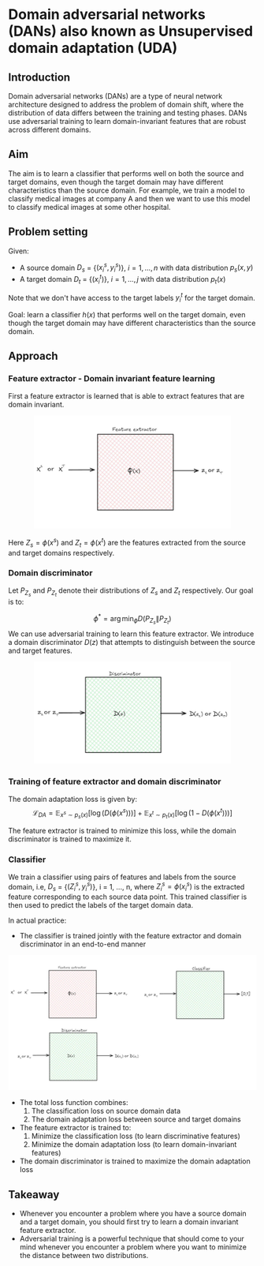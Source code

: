 # Domain adversarial networks (DANs) also known as Unsupervised domain adaptation (UDA)

## Introduction

Domain adversarial networks (DANs) are a type of neural network architecture designed to address the problem of domain shift, where the distribution of data differs between the training and testing phases. DANs use adversarial training to learn domain-invariant features that are robust across different domains.

## Aim
The aim is to learn a classifier that performs well on both the source and target domains, even though the target domain may have different characteristics than the source domain. For example, we train a model to classify medical images at company A and then we want to use this model to classify medical images at some other hospital.

## Problem setting
Given:
- A source domain $D_s$ = {$(x_i^s, y_i^s)$}, $i = 1, ..., n$ with data distribution $p_s(x, y)$
- A target domain $D_t$ = {$(x_i^t)$}, $i = 1, ..., j$ with data distribution $p_t(x)$

Note that we don't have access to the target labels $y_i^t$ for the target domain.

Goal: learn a classifier $h(x)$ that performs well on the target domain, even though the target domain may have different characteristics than the source domain.

## Approach

### Feature extractor - Domain invariant feature learning
First a feature extractor is learned that is able to extract features that are domain invariant.

<div style="text-align: center;"><img src="https://raw.githubusercontent.com/victor-explore/ADRL-Notes/refs/heads/main/19.JPG" alt="Image Description" width="400" height="auto"/></div>

Here $Z_s = \phi(x^s)$ and $Z_t = \phi(x^t)$ are the features extracted from the source and target domains respectively.

### Domain discriminator

Let $P_{Z_s}$ and $P_{Z_t}$ denote their distributions of $Z_s$ and $Z_t$ respectively. Our goal is to:

$$ \phi^* = \arg\min_{\phi} D(P_{Z_s} \| P_{Z_t}) $$
We can use adversarial training to learn this feature extractor. We introduce a domain discriminator $D(z)$ that attempts to distinguish between the source and target features.
<div style="text-align: center;"><img src="https://raw.githubusercontent.com/victor-explore/ADRL-Notes/refs/heads/main/18.JPG" alt="Image Description" width="400" height="auto"/></div>

### Training of feature extractor and domain discriminator
The domain adaptation loss is given by:
$$ \mathcal{L}_{DA} = \mathbb{E}_{x^s \sim p_s(x)}[\log(D(\phi(x^s)))] + \mathbb{E}_{x^t \sim p_t(x)}[\log(1 - D(\phi(x^t)))] $$

The feature extractor is trained to minimize this loss, while the domain discriminator is trained to maximize it.

### Classifier

We train a classifier using pairs of features and labels from the source domain, i.e, $D_s$ = {$(Z_i^s, y_i^s)$}, i = 1, ..., n, where $Z_i^s = \phi(x_i^s)$ is the extracted feature corresponding to each source data point. This trained classifier is then used to predict the labels of the target domain data.

In actual practice:
- The classifier is trained jointly with the feature extractor and domain discriminator in an end-to-end manner
<div style="text-align: center;"><img src="https://raw.githubusercontent.com/victor-explore/ADRL-Notes/refs/heads/main/20.JPG" alt="Image Description" width="600" height="auto"/></div>

- The total loss function combines:
  1. The classification loss on source domain data
  2. The domain adaptation loss between source and target domains
- The feature extractor is trained to:
  1. Minimize the classification loss (to learn discriminative features)
  2. Minimize the domain adaptation loss (to learn domain-invariant features)
- The domain discriminator is trained to maximize the domain adaptation loss

## Takeaway
- Whenever you encounter a problem where you have a source domain and a target domain, you should first try to learn a domain invariant feature extractor.
- Adversarial training is a powerful technique that should come to your mind whenever you encounter a problem where you want to minimize the distance between two distributions.